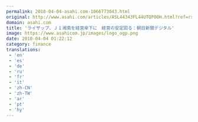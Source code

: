 ```yaml
---
permalink: 2018-04-04-asahi.com-1066773043.html
original: http://www.asahi.com/articles/ASL44343FL44UTQP00H.html?ref=rss
domain: asahi.com
title: 'ライザップ、Ｊ１湘南を経営傘下に　経営の安定図る：朝日新聞デジタル'
image: https://www.asahicom.jp/images/logo_ogp.png
date: 2018-04-04 01:22:12
category: finance
translations: 
 - 'en'
 - 'es'
 - 'de'
 - 'ru'
 - 'fr'
 - 'it'
 - 'zh-CN'
 - 'zh-TW'
 - 'ar'
 - 'pt'
 - 'hy'
---
```



